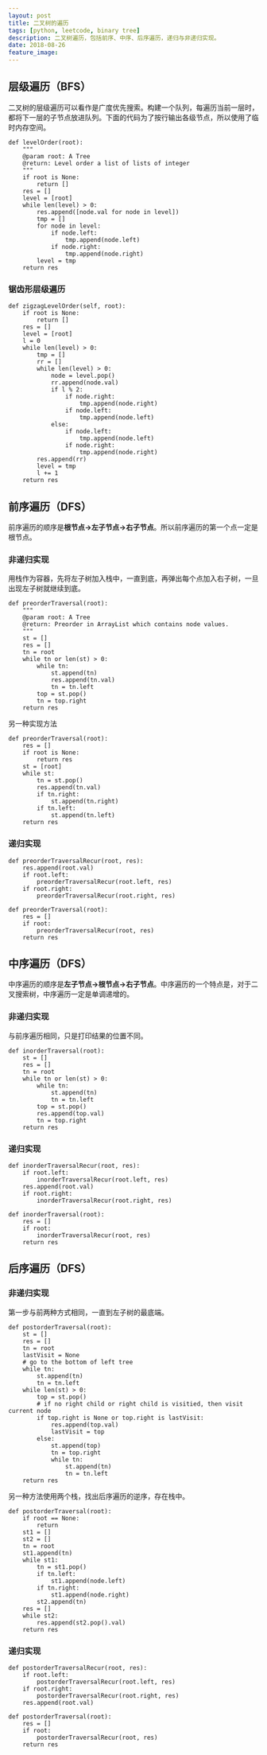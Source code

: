 ```yaml
---
layout: post
title: 二叉树的遍历
tags: [python, leetcode, binary tree]
description: 二叉树遍历，包括前序、中序、后序遍历，递归与非递归实现。
date: 2018-08-26
feature_image: 
---
```


## 层级遍历（BFS）

二叉树的层级遍历可以看作是广度优先搜索。构建一个队列，每遍历当前一层时，都将下一层的子节点放进队列。下面的代码为了按行输出各级节点，所以使用了临时内存空间。
    
    def levelOrder(root):
        """
        @param root: A Tree
        @return: Level order a list of lists of integer
        """
        if root is None:
            return []
        res = []
        level = [root]
        while len(level) > 0:
            res.append([node.val for node in level])
            tmp = []
            for node in level:
                if node.left:
                    tmp.append(node.left)
                if node.right:
                    tmp.append(node.right)
            level = tmp
        return res

### 锯齿形层级遍历

    def zigzagLevelOrder(self, root):
        if root is None:
            return []
        res = []
        level = [root]
        l = 0
        while len(level) > 0:
            tmp = []
            rr = []
            while len(level) > 0:
                node = level.pop()
                rr.append(node.val)
                if l % 2:
                    if node.right:
                        tmp.append(node.right)
                    if node.left:
                        tmp.append(node.left)
                else:
                    if node.left:
                        tmp.append(node.left)
                    if node.right:
                        tmp.append(node.right)
            res.append(rr)
            level = tmp
            l += 1
        return res

## 前序遍历（DFS）

前序遍历的顺序是**根节点->左子节点->右子节点**。所以前序遍历的第一个点一定是根节点。

### 非递归实现

用栈作为容器，先将左子树加入栈中，一直到底，再弹出每个点加入右子树，一旦出现左子树就继续到底。

    def preorderTraversal(root):
        """
        @param root: A Tree
        @return: Preorder in ArrayList which contains node values.
        """
        st = []
        res = []
        tn = root
        while tn or len(st) > 0:
            while tn:
                st.append(tn)
                res.append(tn.val)
                tn = tn.left
            top = st.pop()
            tn = top.right
        return res

另一种实现方法

    def preorderTraversal(root):
        res = []
        if root is None:
            return res
        st = [root]
        while st:
            tn = st.pop()
            res.append(tn.val)
            if tn.right:
                st.append(tn.right)
            if tn.left:
                st.append(tn.left)
        return res

### 递归实现

    def preorderTraversalRecur(root, res):
        res.append(root.val)
        if root.left:
            preorderTraversalRecur(root.left, res)
        if root.right:
            preorderTraversalRecur(root.right, res)
        
    def preorderTraversal(root):
        res = []
        if root:
            preorderTraversalRecur(root, res)
        return res

## 中序遍历（DFS）

中序遍历的顺序是**左子节点->根节点->右子节点**。中序遍历的一个特点是，对于二叉搜索树，中序遍历一定是单调递增的。

### 非递归实现

与前序遍历相同，只是打印结果的位置不同。

    def inorderTraversal(root):
        st = []
        res = []
        tn = root
        while tn or len(st) > 0:
            while tn:
                st.append(tn)
                tn = tn.left
            top = st.pop()
            res.append(top.val)
            tn = top.right
        return res

### 递归实现

    def inorderTraversalRecur(root, res):
        if root.left:
            inorderTraversalRecur(root.left, res)
        res.append(root.val)
        if root.right:
            inorderTraversalRecur(root.right, res)
        
    def inorderTraversal(root):
        res = []
        if root:
            inorderTraversalRecur(root, res)
        return res

## 后序遍历（DFS）

### 非递归实现

第一步与前两种方式相同，一直到左子树的最底端。

    def postorderTraversal(root):
        st = []
        res = []
        tn = root
        lastVisit = None
        # go to the bottom of left tree
        while tn:
            st.append(tn)
            tn = tn.left
        while len(st) > 0:
            top = st.pop()
            # if no right child or right child is visitied, then visit current node
            if top.right is None or top.right is lastVisit:
                res.append(top.val)
                lastVisit = top
            else:
                st.append(top)
                tn = top.right
                while tn:
                    st.append(tn)
                    tn = tn.left
        return res

另一种方法使用两个栈，找出后序遍历的逆序，存在栈中。

    def postorderTraversal(root):
        if root == None:
            return
        st1 = []
        st2 = []
        tn = root
        st1.append(tn)
        while st1:
            tn = st1.pop()
            if tn.left:
                st1.append(node.left)
            if tn.right:
                st1.append(node.right)
            st2.append(tn)
        res = []
        while st2:
            res.append(st2.pop().val)
        return res

### 递归实现

    def postorderTraversalRecur(root, res):
        if root.left:
            postorderTraversalRecur(root.left, res)
        if root.right:
            postorderTraversalRecur(root.right, res)
        res.append(root.val)
        
    def postorderTraversal(root):
        res = []
        if root:
            postorderTraversalRecur(root, res)
        return res
